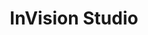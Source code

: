 ---
title: InVision Studio
intro: Web-based design tool. Invision's version of Sketch.
link: https://www.invisionapp.com/studio
category:
- Visual design
image: "/assets/images/inv.png"
---